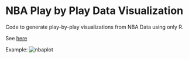 # NBA Play by Play Data Visualization

Code to generate play-by-play visualizations from NBA Data using only R.  

See <a href="http://curleylab.psych.columbia.edu/nba.html">here</a>

Example:
![nbaplot](https://cloud.githubusercontent.com/assets/7896861/17839509/d66b3c2a-67b7-11e6-9ee4-5f8ad54746d7.gif)
